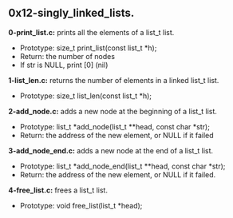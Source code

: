 ## 0x12-singly_linked_lists.

**0-print_list.c:** prints all the elements of a list_t list.

- Prototype: size_t print_list(const list_t *h);
- Return: the number of nodes
- If str is NULL, print [0] (nil)

**1-list_len.c:**  returns the number of elements in a linked list_t list.

- Prototype: size_t list_len(const list_t *h);

**2-add_node.c:** adds a new node at the beginning of a list_t list.

- Prototype: list_t *add_node(list_t **head, const char *str);
- Return: the address of the new element, or NULL if it failed

**3-add_node_end.c:** adds a new node at the end of a list_t list.

- Prototype: list_t *add_node_end(list_t **head, const char *str);
- Return: the address of the new element, or NULL if it failed.

**4-free_list.c:** frees a list_t list.

- Prototype: void free_list(list_t *head);

